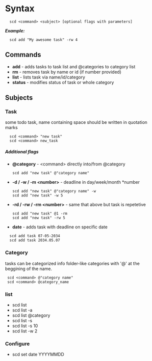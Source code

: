 # Syntax
```
  scd <command> <subject> [optional flags with parameters]
```

***Example:***
```
  scd add "My awesome task" -rw 4
```

## Commands
- **add** - adds tasks to task list and @categories to category list
- **rm** - removes task by name or id (if number provided)
- **list** - lists task via name/id/category
- **status** - modifies status of task or whole category

## Subjects

### Task
some todo task, name containing space should be written in quotation marks
```
  scd <command> "new task"
  scd <command> new_task
```

##### Additional flags
- **@category** - \<command\> directly into/from @category

  ```
  scd add "new task" @"category name"
  ```

- **-d / -w / -m \<number\>** - deadline in day/week/month \*number

  ```
  scd add "new task" @"category name" -w
  scd add "new task" -w 5
  ```

- **-rd / -rw / -rm \<number\>** - same that above but task is repetetive
  ```
  scd add "new task" @1 -rm
  scd add "new task" -rw 5
  ```

- **date** - adds task with deadline on specific date
```
  scd add task 07-05-2034
  scd add task 2034.05.07
```


### Category
tasks can be categorized info folder-like categories with '@' at the beggining of the name.
```
 scd <command> @"category name"
 scd <command> @category_name
```



### list
- scd list
- scd list -a
- scd list @category
- scd list -s
- scd list -s 10
- scd list -w 2


### Configure
- scd set date YYYYMMDD


